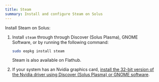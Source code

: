 ```yaml
---
title: Steam
summary: Install and configure Steam on Solus
---
```


Install Steam on Solus:

1. Install `steam` through through Discover (Solus Plasma), GNOME Software, or by running the following command:

   ```bash
   sudo eopkg install steam
   ```

   Steam is also available on Flathub.

2. If your system has an Nvidia graphics card, [install the 32-bit version of the Nvidia driver using Discover (Solus Plasma) or GNOME software](../../hardware/gpus/nvidia-drivers.md).